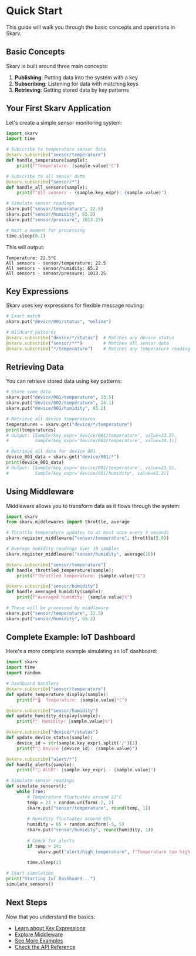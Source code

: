 # Quick Start

This guide will walk you through the basic concepts and operations in Skarv.

## Basic Concepts

Skarv is built around three main concepts:

1. **Publishing**: Putting data into the system with a key
2. **Subscribing**: Listening for data with matching keys
3. **Retrieving**: Getting stored data by key patterns

## Your First Skarv Application

Let's create a simple sensor monitoring system:

```python
import skarv
import time

# Subscribe to temperature sensor data
@skarv.subscribe("sensor/temperature")
def handle_temperature(sample):
    print(f"Temperature: {sample.value}°C")

# Subscribe to all sensor data
@skarv.subscribe("sensor/*")
def handle_all_sensors(sample):
    print(f"All sensors - {sample.key_expr}: {sample.value}")

# Simulate sensor readings
skarv.put("sensor/temperature", 22.5)
skarv.put("sensor/humidity", 65.2)
skarv.put("sensor/pressure", 1013.25)

# Wait a moment for processing
time.sleep(0.1)
```

This will output:
```
Temperature: 22.5°C
All sensors - sensor/temperature: 22.5
All sensors - sensor/humidity: 65.2
All sensors - sensor/pressure: 1013.25
```

## Key Expressions

Skarv uses key expressions for flexible message routing:

```python
# Exact match
skarv.put("device/001/status", "online")

# Wildcard patterns
@skarv.subscribe("device/*/status")  # Matches any device status
@skarv.subscribe("sensor/**")        # Matches all sensor data
@skarv.subscribe("*/temperature")    # Matches any temperature reading
```

## Retrieving Data

You can retrieve stored data using key patterns:

```python
# Store some data
skarv.put("device/001/temperature", 23.5)
skarv.put("device/002/temperature", 24.1)
skarv.put("device/001/humidity", 65.2)

# Retrieve all device temperatures
temperatures = skarv.get("device/*/temperature")
print(temperatures)
# Output: [Sample(key_expr='device/001/temperature', value=23.5), 
#          Sample(key_expr='device/002/temperature', value=24.1)]

# Retrieve all data for device 001
device_001_data = skarv.get("device/001/*")
print(device_001_data)
# Output: [Sample(key_expr='device/001/temperature', value=23.5),
#          Sample(key_expr='device/001/humidity', value=65.2)]
```

## Using Middleware

Middleware allows you to transform data as it flows through the system:

```python
import skarv
from skarv.middlewares import throttle, average

# Throttle temperature updates to at most once every 5 seconds
skarv.register_middleware("sensor/temperature", throttle(5.0))

# Average humidity readings over 10 samples
skarv.register_middleware("sensor/humidity", average(10))

@skarv.subscribe("sensor/temperature")
def handle_throttled_temperature(sample):
    print(f"Throttled temperature: {sample.value}°C")

@skarv.subscribe("sensor/humidity")
def handle_averaged_humidity(sample):
    print(f"Averaged humidity: {sample.value}%")

# These will be processed by middleware
skarv.put("sensor/temperature", 22.5)
skarv.put("sensor/humidity", 65.2)
```

## Complete Example: IoT Dashboard

Here's a more complete example simulating an IoT dashboard:

```python
import skarv
import time
import random

# Dashboard handlers
@skarv.subscribe("sensor/temperature")
def update_temperature_display(sample):
    print(f"🌡️  Temperature: {sample.value}°C")

@skarv.subscribe("sensor/humidity")
def update_humidity_display(sample):
    print(f"💧 Humidity: {sample.value}%")

@skarv.subscribe("device/*/status")
def update_device_status(sample):
    device_id = str(sample.key_expr).split('/')[1]
    print(f"📱 Device {device_id}: {sample.value}")

@skarv.subscribe("alert/*")
def handle_alerts(sample):
    print(f"🚨 ALERT: {sample.key_expr} - {sample.value}")

# Simulate sensor readings
def simulate_sensors():
    while True:
        # Temperature fluctuates around 22°C
        temp = 22 + random.uniform(-2, 2)
        skarv.put("sensor/temperature", round(temp, 1))
        
        # Humidity fluctuates around 65%
        humidity = 65 + random.uniform(-5, 5)
        skarv.put("sensor/humidity", round(humidity, 1))
        
        # Check for alerts
        if temp > 24:
            skarv.put("alert/high_temperature", f"Temperature too high: {temp}°C")
        
        time.sleep(2)

# Start simulation
print("Starting IoT Dashboard...")
simulate_sensors()
```

## Next Steps

Now that you understand the basics:

- [Learn about Key Expressions](../user-guide/key-expressions.md)
- [Explore Middleware](../user-guide/middleware.md)
- [See More Examples](../user-guide/examples.md)
- [Check the API Reference](../api/core.md) 